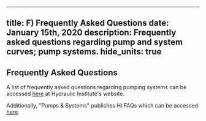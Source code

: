 -----
title: F) Frequently Asked Questions
date:  January 15th, 2020
description: Frequently asked questions regarding pump and system curves; pump systems.
hide_units: true
-----

## Frequently Asked Questions

A list of frequently asked questions regarding pumping systems can be accessed <a href="http://pumps.org/Pump_Fundamentals/Pump_FAQs.aspx" target="_blank">here</a> at Hydraulic Institute's website.

Additionally, "Pumps & Systems" publishes HI FAQs which can be accessed <a href="https://www.pumpsandsystems.com/hi-pump-faqs" target="_blank">here</a>.